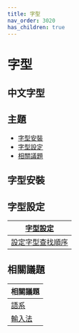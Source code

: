 ```yaml
---
title: 字型
nav_order: 3020
has_children: true
---
```



# 字型


## 中文字型


## 主題

* [字型安裝](#字型安裝)
* [字型設定](#字型設定)
* [相關議題](#相關議題)




## 字型安裝




## 字型設定

| [字型設定](https://samwhelp.github.io/note-about-lubuntu-lxqt-with-kwin/read/subject/font/config.html) |
| --- |
| [設定字型查找順序](https://samwhelp.github.io/note-about-lubuntu-lxqt-with-kwin/read/subject/font/config/font-match-order.html) |




## 相關議題

| 相關議題 |
| --- |
| [語系](https://samwhelp.github.io/note-about-lubuntu-lxqt-with-kwin/read/subject/locale.html) |
| [輸入法](https://samwhelp.github.io/note-about-lubuntu-lxqt-with-kwin/read/subject/input-method.html) |
